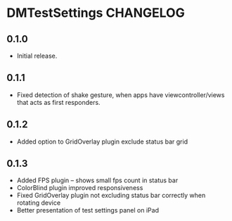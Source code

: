 # DMTestSettings CHANGELOG

## 0.1.0

- Initial release.

## 0.1.1

- Fixed detection of shake gesture, when apps have viewcontroller/views that acts as first responders.

## 0.1.2

- Added option to GridOverlay plugin exclude status bar grid

## 0.1.3

- Added FPS plugin – shows small fps count in status bar
- ColorBlind plugin improved responsiveness
- Fixed GridOverlay plugin not excluding status bar correctly when rotating device
- Better presentation of test settings panel on iPad
 
